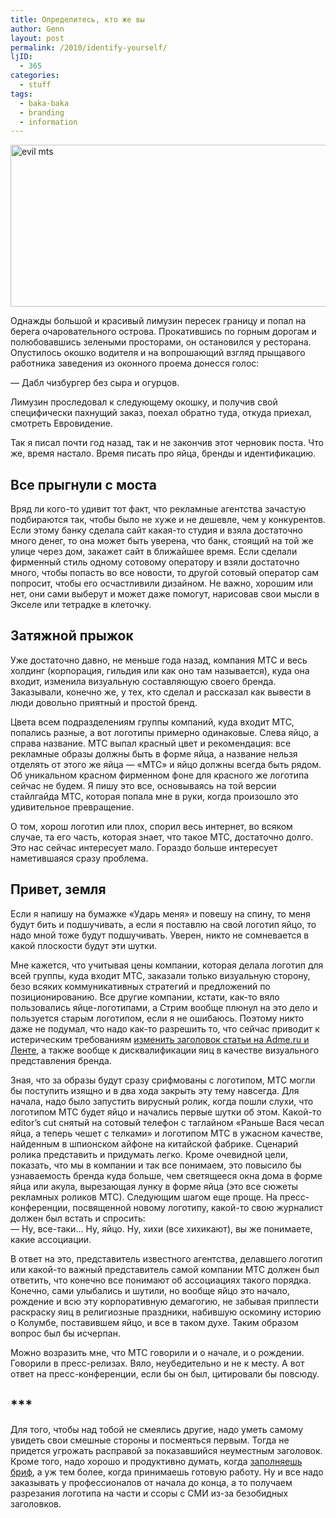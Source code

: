 ```yaml
---
title: Определитесь, кто же вы
author: Genn
layout: post
permalink: /2010/identify-yourself/
ljID:
  - 365
categories:
  - stuff
tags:
  - baka-baka
  - branding
  - information
---
```

<img src="http://mega.genn.org/=^_^=/uploads/2010/01/evilmts.png" alt="evil mts" width="536" height="259" />

Однажды большой и красивый лимузин пересек границу и попал на берега очаровательного острова. Прокатившись по горным дорогам и полюбовавшись зелеными просторами, он остановился у ресторана. Опустилось окошко водителя и на вопрошающий взгляд прыщавого работника заведения из оконного проема донесся голос:

— Дабл чизбургер без сыра и огурцов.

Лимузин проследовал к следующему окошку, и получив свой специфически пахнущий заказ, поехал обратно туда, откуда приехал, смотреть Евровидение.

Так я писал почти год назад, так и не закончив этот черновик поста. Что же, время настало. Время писать про яйца, бренды и идентификацию.<!--more-->

## Все прыгнули с моста

Вряд ли кого-то удивит тот факт, что рекламные агентства зачастую подбираются так, чтобы было не хуже и не дешевле, чем у конкурентов. Если этому банку сделала сайт какая-то студия и взяла достаточно много денег, то она может быть уверена, что банк, стоящий на той же улице через дом, закажет сайт в ближайшее время. Если сделали фирменный стиль одному сотовому оператору и взяли достаточно много, чтобы попасть во все новости, то другой сотовый оператор сам попросит, чтобы его осчастливили дизайном. Не важно, хорошим или нет, они сами выберут и может даже помогут, нарисовав свои мысли в Экселе или тетрадке в клеточку.

## Затяжной прыжок

Уже достаточно давно, не меньше года назад, компания МТС и весь холдинг (корпорация, гильдия или как оно там называется), куда она входит, изменила визуальную составляющую своего бренда. Заказывали, конечно же, у тех, кто сделал и рассказал как вывести в люди довольно приятный и простой бренд.

Цвета всем подразделениям группы компаний, куда входит МТС, попались разные, а вот логотипы примерно одинаковые. Слева яйцо, а справа название. МТС выпал красный цвет и рекомендация: все рекламные образы должны быть в форме яйца, а название нельзя отделять от этого же яйца — «МТС» и яйцо должны всегда быть рядом. Об уникальном красном фирменном фоне для красного же логотипа сейчас не будем. Я пишу это все, основываясь на той версии стайлгайда МТС, которая попала мне в руки, когда произошло это удивительное превращение.

О том, хорош логотип или плох, спорил весь интернет, во всяком случае, та его часть, которая знает, что такое МТС, достаточно долго. Это нас сейчас интересует мало. Гораздо больше интересует наметившаяся сразу проблема.

## Привет, земля

Если я напишу на бумажке «Ударь меня» и повешу на спину, то меня будут бить и подшучивать, а если я поставлю на свой логотип яйцо, то надо мной тоже будут подшучивать. Уверен, никто не сомневается в какой плоскости будут эти шутки.

Мне кажется, что учитывая цены компании, которая делала логотип для всей группы, куда входит МТС, заказали только визуальную сторону, безо всяких коммуникативных стратегий и предложений по позиционированию. Все другие компании, кстати, как-то вяло пользовались яйце-логотипами, а Стрим вообще плюнул на это дело и пользуется старым логотипом, если я не ошибаюсь. Поэтому никто даже не подумал, что надо как-то разрешить то, что сейчас приводит к истерическим требованиям [изменить заголовок статьи на Adme.ru и Ленте][1], а также вообще к дисквалификации яиц в качестве визуального представления бренда.

Зная, что за образы будут сразу срифмованы с логотипом, МТС могли бы поступить изящно и в два хода закрыть эту тему навсегда. Для начала, надо было запустить вирусный ролик, когда пошли слухи, что логотипом МТС будет яйцо и начались первые шутки об этом. Какой-то editor&#8217;s cut снятый на сотовый телефон с таглайном «Раньше Вася чесал яйца, а теперь чешет с телками» и логотипом МТС в ужасном качестве, найденным в шпионском айфоне на китайской фабрике. Сценарий ролика представить и придумать легко. Кроме очевидной цели, показать, что мы в компании и так все понимаем, это повысило бы узнаваемость бренда куда больше, чем светящееся окна дома в форме яйца или акула, вырезающая лунку в форме яйца (это все сюжеты рекламных роликов МТС). Следующим шагом еще проще. На пресс-конференции, посвященной новому логотипу, какой-то свою журналист должен был встать и спросить:  
— Ну, все-таки… Ну, яйцо. Ну, хихи (все хихикают), вы же понимаете, какие ассоциации.

В ответ на это, представитель известного агентства, делавшего логотип или какой-то важный представитель самой компании МТС должен был ответить, что конечно все понимают об ассоциациях такого порядка. Конечно, сами улыбались и шутили, но вообще яйцо это начало, рождение и всю эту корпоративную демагогию, не забывая приплести раскраску яиц в религиозные праздники, набившую оскомину историю о Колумбе, поставившем яйцо, и все в таком духе. Таким образом вопрос был бы исчерпан.

Можно возразить мне, что МТС говорили и о начале, и о рождении. Говорили в пресс-релизах. Вяло, неубедительно и не к месту. А вот ответ на пресс-конференции, если бы он был, цитировали бы повсюду.

## \***

Для того, чтобы над тобой не смеялись другие, надо уметь самому увидеть свои смешные стороны и посмеяться первым. Тогда не придется угрожать расправой за показавшийся неуместным заголовок. Кроме того, надо хорошо и продуктивно думать, когда [заполняешь бриф][2], а уж тем более, когда принимаешь готовую работу. Ну и все надо заказывать у профессионалов от начала до конца, а то получаем разрезания логотипа на части и ссоры с СМИ из-за безобидных заголовков.

 [1]: http://www.adme.ru/mts/mts-udalyaet-yajca-iz-interneta-102111/
 [2]: http://mega.genn.org/2009/what-site-do-you-like-today/